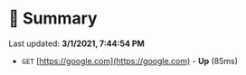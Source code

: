 # 📖 Summary
Last updated: **3/1/2021, 7:44:54 PM**

- `GET` [https://google.com](https://google.com) - **Up** (85ms)
